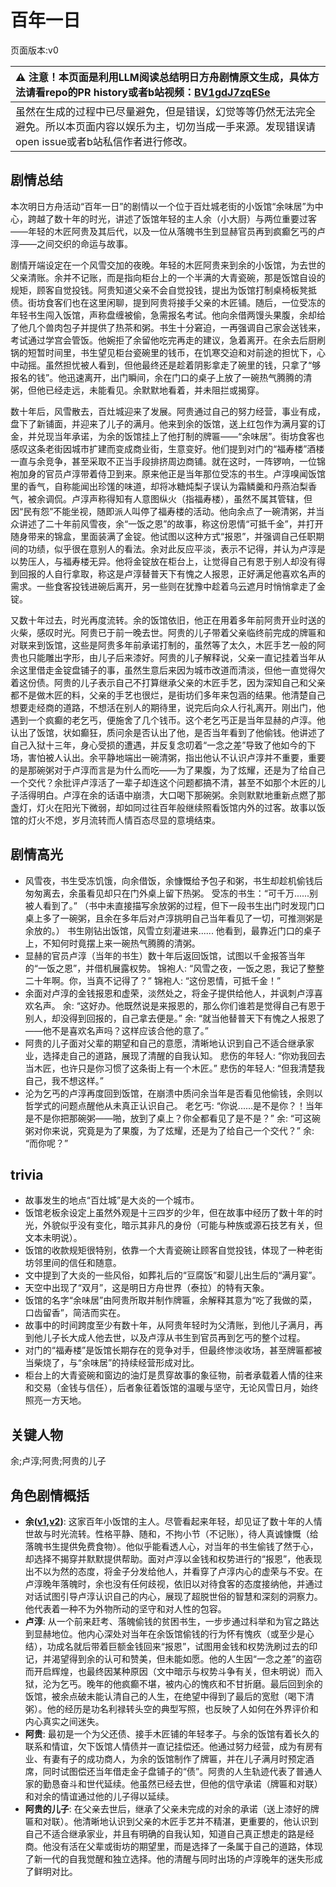 # 百年一日
页面版本:v0
 

| :warning: 注意！本页面是利用LLM阅读总结明日方舟剧情原文生成，具体方法请看repo的PR history或者b站视频：[BV1gdJ7zqESe](https://www.bilibili.com/video/BV1gdJ7zqESe/)         |
|:----------------------------|
| 虽然在生成的过程中已尽量避免，但是错误，幻觉等等仍然无法完全避免。所以本页面内容以娱乐为主，切勿当成一手来源。发现错误请open issue或者b站私信作者进行修改。|



## 剧情总结
本次明日方舟活动“百年一日”的剧情以一个位于百灶城老街的小饭馆“余味居”为中心，跨越了数十年的时光，讲述了饭馆年轻的主人余（小大厨）与两位重要过客——年轻的木匠阿贵及其后代，以及一位从落魄书生到显赫官员再到疯癫乞丐的卢淳——之间交织的命运与故事。

剧情开端设定在一个风雪交加的夜晚。年轻的木匠阿贵来到余的小饭馆，为去世的父亲清账。余并不记账，而是指向柜台上的一个半满的大青瓷碗，那是饭馆自设的规矩，顾客自觉投钱。阿贵知道父亲不会自觉投钱，提出为饭馆打制桌椅板凳抵债。街坊食客们也在这里闲聊，提到阿贵将接手父亲的木匠铺。随后，一位受冻的年轻书生闯入饭馆，声称盘缠被偷，急需报名考试。他向余借两馒头果腹，余却给了他几个兽肉包子并提供了热茶和粥。书生十分窘迫，一再强调自己家会送钱来，考试通过学宫会管饭。他婉拒了余留他吃完再走的建议，急着离开。在余去后厨刷锅的短暂时间里，书生望见柜台瓷碗里的钱币，在饥寒交迫和对前途的担忧下，心中动摇。虽然担忧被人看到，但他最终还是趁着阴影拿走了碗里的钱，只拿了“够报名的钱”。他迅速离开，出门瞬间，余在门口的桌子上放了一碗热气腾腾的清粥，但他已经走远，未能看见。余默默地看着，并未阻拦或揭穿。

数十年后，风雪散去，百灶城迎来了发展。阿贵通过自己的努力经营，事业有成，盘下了新铺面，并迎来了儿子的满月。他来到余的饭馆，送上红包作为满月宴的订金，并兑现当年承诺，为余的饭馆挂上了他打制的牌匾——“余味居”。街坊食客也感叹这条老街因城市扩建而变成商业街，生意变好。他们提到对门的“福寿楼”酒楼一直与余竞争，甚至采取不正当手段排挤周边商铺。就在这时，一阵锣响，一位锦袍加身的官员卢淳带着侍卫到来。原来他正是当年那位受冻的书生。卢淳嗅闻饭馆里的香气，自称能闻出珍馐的味道，却将冰糖炖梨子误认为霜鳞羹和丹燕泊梨香气，被余调侃。卢淳声称得知有人意图纵火（指福寿楼），虽然不属其管辖，但因“民有怨”不能坐视，随即派人叫停了福寿楼的活动。他向余点了一碗清粥，并当众讲述了二十年前风雪夜，余“一饭之恩”的故事，称这份恩情“可抵千金”，并打开随身带来的锦盒，里面装满了金锭。他试图以这种方式“报恩”，并强调自己任职期间的功绩，似乎很在意别人的看法。余对此反应平淡，表示不记得，并认为卢淳是以势压人，与福寿楼无异。他将金锭放在柜台上，让觉得自己有恩于别人却没有得到回报的人自行拿取，称这是卢淳替普天下有愧之人报恩，正好满足他喜欢名声的需求。一些食客投钱进碗后离开，另一些则在犹豫中趁着乌云遮月时悄悄拿走了金锭。

又数十年过去，时光再度流转。余的饭馆依旧，他正在用着多年前阿贵开业时送的火柴，感叹时光。阿贵已于前一晚去世。阿贵的儿子带着父亲临终前完成的牌匾和对联来到饭馆，这些是阿贵多年前承诺打制的，虽然等了太久，木匠手艺一般的阿贵也只能雕出字形，由儿子后来漆好。阿贵的儿子解释说，父亲一直记挂着当年从余这里借走金锭盘铺子的事，虽然生意后来因为城市改道而清淡，但他一直觉得欠着这份债。阿贵的儿子表示自己不打算继承父亲的木匠手艺，因为深知自己和父亲都不是做木匠的料，父亲的手艺也很烂，是街坊们多年来包涵的结果。他清楚自己想要走经商的道路，不想活在别人的期待里，说完后向众人行礼离开。刚出门，他遇到一个疯癫的老乞丐，便施舍了几个钱币。这个老乞丐正是当年显赫的卢淳。他认出了饭馆，状如癫狂，质问余是否认出了他，是否当年看到了他偷钱。他讲述了自己入狱十三年，身心受损的遭遇，并反复念叨着“一念之差”导致了他如今的下场，害怕被人认出。余平静地端出一碗清粥，指出他认不认识卢淳并不重要，重要的是那碗粥对于卢淳而言是为什么而吃——为了果腹，为了炫耀，还是为了给自己一个交代？余批评卢淳活了一辈子却连这个问题都搞不清，甚至不如那个木匠的儿子活得明白。卢淳在余的话语中崩溃，大口喝下那碗粥。余则默默地重新点燃了那盏灯，灯火在阳光下微弱，却如同过往百年般继续照看饭馆内外的过客。故事以饭馆的灯火不熄，岁月流转而人情百态尽显的意境结束。
## 剧情高光
*   风雪夜，书生受冻饥饿，向余借饭，余慷慨给予包子和粥，书生却趁机偷钱后匆匆离去，余虽看见却只在门外桌上留下热粥。
    受冻的书生：“可千万......别被人看到了。”
    （书中未直接描写余放粥的过程，但下一段书生出门时发现门口桌上多了一碗粥，且余在多年后对卢淳挑明自己当年看见了一切，可推测粥是余放的。）
    书生刚钻出饭馆，风雪立刻灌进来......
    他看到，最靠近门口的桌子上，不知何时竟摆上来一碗热气腾腾的清粥。
*   显赫的官员卢淳（当年的书生）数十年后返回饭馆，试图以千金报答当年的“一饭之恩”，并借机展露权势。
    锦袍人: “风雪之夜，一饭之恩，我记了整整二十年啊。你，当真不记得了？”
    锦袍人: “这份恩情，可抵千金！”
*   余面对卢淳的金钱报恩和虚荣，淡然处之，将金子提供给他人，并讽刺卢淳喜欢名声。
    余: “这好办。他既然说是来报恩的，那么你们谁若是觉得自己有恩于别人，却没得到回报的，自己拿去便是。”
    余: “就当他替普天下有愧之人报恩了——他不是喜欢名声吗？这样应该合他的意了。”
*   阿贵的儿子面对父辈的期望和自己的意愿，清晰地认识到自己不适合继承家业，选择走自己的道路，展现了清醒的自我认知。
    悲伤的年轻人: “你劝我回去当木匠，也许只是你习惯了这条街上有一个木匠。”
    悲伤的年轻人: “但我清楚我自己，我不想这样。”
*   沦为乞丐的卢淳再度回到饭馆，在崩溃中质问余当年是否看见他偷钱，余则以哲学式的问题点醒他从未真正认识自己。
    老乞丐: “你说......是不是你？！当年是不是你把那碗粥——啪，放到了桌上？你全都看见了是不是？”
    余: “可这碗粥对你来说，究竟是为了果腹，为了炫耀，还是为了给自己一个交代？”
    余: “而你呢？”
## trivia
*   故事发生的地点“百灶城”是大炎的一个城市。
*   饭馆老板余设定上虽然外观是十三四岁的少年，但在故事中经历了数十年的时光，外貌似乎没有变化，暗示其非凡的身份（可能与种族或源石技艺有关，但文本未明说）。
*   饭馆的收款规矩很特别，依靠一个大青瓷碗让顾客自觉投钱，体现了一种老街坊邻里间的信任和随意。
*   文中提到了大炎的一些风俗，如葬礼后的“豆腐饭”和婴儿出生后的“满月宴”。
*   天空中出现了“双月”，这是明日方舟世界（泰拉）的特有天象。
*   饭馆的名字“余味居”由阿贵所取并制作牌匾，余解释其意为“吃了我做的菜，口齿留香”，简洁而实在。
*   故事中的时间跨度至少有数十年，从阿贵年轻时为父清账，到他儿子满月，再到他儿子长大成人他去世，以及卢淳从书生到官员再到乞丐的整个过程。
*   对门的“福寿楼”是饭馆长期存在的竞争对手，但最终惨淡收场，甚至牌匾都被当柴烧了，与“余味居”的持续经营形成对比。
*   柜台上的大青瓷碗和窗边的油灯是贯穿故事的象征物，前者承载着人情的往来和交易（金钱与信任），后者象征着饭馆的温暖与坚守，无论风雪日月，始终照亮一方天地。
## 关键人物
余;卢淳;阿贵;阿贵的儿子
## 角色剧情概括
-   **余([v1](../chars/char_2026_yu.md),[v2](../char_v3/char_2026_yu.md))**: 这家百年小饭馆的主人。尽管看起来年轻，却见证了数十年的人情世故与时光流转。性格平静、随和，不拘小节（不记账），待人真诚慷慨（给落魄书生提供免费食物）。他似乎能看透人心，对当年的书生偷钱了然于心，却选择不揭穿并默默提供帮助。面对卢淳以金钱和权势进行的“报恩”，他表现出不以为然的态度，将金子分发给他人，并看穿了卢淳内心的虚荣与不安。在卢淳晚年落魄时，余也没有任何歧视，依旧以对待食客的态度接纳他，并通过对话试图引导卢淳认识自己的内心，展现了超脱世俗的智慧和深刻的洞察力。他代表着一种不为外物所动的坚守和对人性的包容。
-   **卢淳**: 从一个前来赶考、落魄偷钱的贫困书生，一步步通过科举和为官之路达到显赫地位。他内心深处对当年在余饭馆偷钱的行为怀有愧疚（或至少是心结），功成名就后带着巨额金钱回来“报恩”，试图用金钱和权势洗刷过去的印记，并渴望得到余的认可和赞美，但未能如愿。他的人生因“一念之差”的盗窃而开启辉煌，也最终因某种原因（文中暗示与权势斗争有关，但未明说）而入狱，沦为乞丐。晚年的他疯癫不堪，被内心的愧疚和不甘折磨。最后回到余的饭馆，被余点破未能认清自己的人生，在绝望中得到了最后的宽慰（喝下清粥）。他的经历是功名利禄转头空的典型写照，也反映了人如何在外界评价和内心真实之间迷失。
-   **阿贵**: 最初是一个为父还债、接手木匠铺的年轻孝子。与余的饭馆有着长久的联系和情谊，欠下饭馆人情债并一直记挂偿还。他通过努力经营，成为有房有业、有妻有子的成功商人，为余的饭馆制作了牌匾，并在儿子满月时预定酒席，同时试图偿还当年借走金子盘铺子的“债”。阿贵的人生轨迹代表了普通人家的勤恳奋斗和世代延续。他虽然已经去世，但他的信守承诺（牌匾和对联）和对余的情谊通过他的儿子得以延续。
-   **阿贵的儿子**: 在父亲去世后，继承了父亲未完成的对余的承诺（送上漆好的牌匾和对联）。他清晰地认识到父亲的木匠手艺并不精湛，更重要的，他认识到自己不适合继承家业，并且有明确的自我认知，知道自己真正想走的路是经商。他没有活在父辈或街坊的期望里，而是选择了一条属于自己的道路，体现了新一代的自我觉醒和独立选择。他的清醒与同时出场的卢淳晚年的迷失形成了鲜明对比。